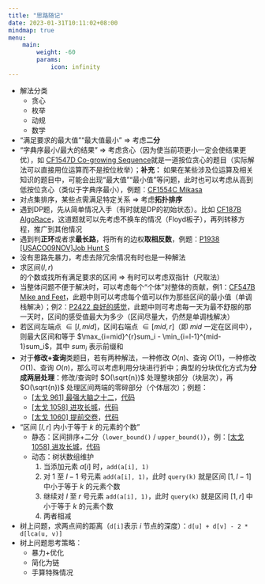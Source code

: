 ```yaml
---
title: "思路随记"
date: 2023-01-31T10:11:02+08:00
mindmap: true
menu:
    main:
        weight: -60
        params: 
            icon: infinity
---
```


- 解法分类
  - 贪心
  - 枚举
  - 动规
  - 数学
- “满足要求的最大值”“最大值最小” => 考虑**二分**
- “字典序最小/最大的结果” => 考虑贪心（因为使当前项更小一定会使结果更优），如 [CF1547D Co-growing Sequence](https://www.luogu.com.cn/problem/CF1547D)就是一道按位贪心的题目（实际解法可以直接用位运算而不是按位枚举）；**补充：** 如果在某些涉及位运算及相关知识的题目中，可能会出现“最大值”“最小值”等问题，此时也可以考虑从高到低按位贪心（类似于字典序最小），例题：[CF1554C Mikasa](https://www.luogu.com.cn/problem/CF1554C)
- 对点集排序，某些点需满足特定关系 => 考虑**拓扑排序**
- 遇到DP题，先从简单情况入手（有时就是DP的初始状态）。比如 [CF187B AlgoRace](https://www.luogu.com.cn/problem/CF187B)，这道题就可以先考虑不换车的情况（Floyd板子），再列转移方程，推广到其他情况
- 遇到判**正环**或者求**最长路**，将所有的边权**取相反数**，例题：[P1938 \[USACO09NOV\]Job Hunt S](https://www.luogu.com.cn/problem/P1938)
- 没有思路先暴力，考虑去除冗余情况有时也是一种解法
- 求区间$(l, r)$的个数或找所有满足要求的区间 => 有时可以考虑双指针（尺取法）
- 当整体问题不便于解决时，可以考虑每个“个体”对整体的贡献，例1：[CF547B Mike and Feet](https://www.luogu.com.cn/problem/CF547B)，此题中则可以考虑每个值可以作为那些区间的最小值（单调栈解决）；例2：[P2422 良好的感觉](https://www.luogu.com.cn/problem/P2422)，此题中则可考虑每一天为最不舒服的那一天时，区间的感受值最大为多少（区间尽量大，仍然是单调栈解决）
- 若区间左端点 $\in [l, mid]$，区间右端点 $\in [mid, r]$（即 $mid$ 一定在区间中），则最大区间和等于 $\max_{i=mid}^{r}sum_i - \min_{i=l-1}^{mid-1}sum_i$，其中 $sum_i$ 表示前缀和
- 对于**修改+查询**类题目，若有两种解法，一种修改 $O(n)$、查询 $O(1)$，一种修改 $O(1)$、查询 $O(n)$，那么可以考虑利用分块进行折中；典型的分块优化方式为**分成两层处理**：修改/查询时 $O(\sqrt{n})$ 处理整块部分（块层次），再 $O(\sqrt{n})$ 处理区间两端的零碎部分（个体层次）；例题：
  - [[太戈 961] 最强大脑之十二](https://www.luogu.com.cn/problem/U277750)，[代码](https://www.luogu.com.cn/paste/z9oqwgjn)
  - [[太戈 1058] 进攻长城](https://www.luogu.com.cn/problem/U277755)，[代码](https://www.luogu.com.cn/paste/wd605oxt)
  - [[太戈 1060] 提前交卷](https://www.luogu.com.cn/problem/U277718)，[代码](https://www.luogu.com.cn/paste/4ws3mlmj)
- “区间 $[l, r]$ 内小于等于 $k$ 的元素的个数”
  - 静态：区间排序+二分（`lower_bound()` / `upper_bound()`），例：[[太戈 1058] 进攻长城](https://www.luogu.com.cn/problem/U277755)，[代码](https://www.luogu.com.cn/paste/wd605oxt)
  - 动态：树状数组维护
    1. 当添加元素 $a[i]$ 时，`add(a[i], 1)`
    2. 对 $1$ 至 $l - 1$ 号元素 `add(a[i], 1)`，此时 `query(k)` 就是区间 $[1, l - 1]$ 中小于等于 $k$ 的元素个数
    3. 继续对 $l$ 至 $r$ 号元素 `add(a[i], 1)`，此时 `query(k)` 就是区间 $[1, r]$ 中小于等于 $k$ 的元素个数
    4. 两者相减
- 树上问题，求两点间的距离（`d[i]`表示 $i$ 节点的深度）：`d[u] + d[v] - 2 * d[lca(u, v)]`
- 树上问题思考策略：
  - 暴力+优化
  - 简化为链
  - 手算特殊情况